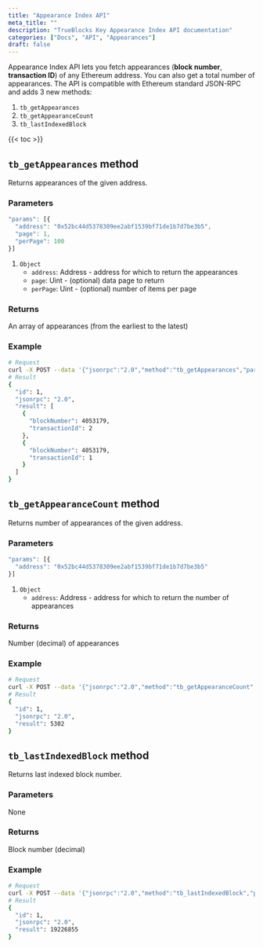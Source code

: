 ```yaml
---
title: "Appearance Index API"
meta_title: ""
description: "TrueBlocks Key Appearance Index API documentation"
categories: ["Docs", "API", "Appearances"]
draft: false
---
```


Appearance Index API lets you fetch appearances (**block number**, **transaction ID**) of any Ethereum address. You can also get a total number of appearances. The API is compatible with Ethereum standard JSON-RPC and adds 3 new methods:
1. `tb_getAppearances`
1. `tb_getAppearanceCount`
1. `tb_lastIndexedBlock`

{{< toc >}}

## `tb_getAppearances` method

Returns appearances of the given address.

### Parameters


```javascript
"params": [{
  "address": "0x52bc44d5378309ee2abf1539bf71de1b7d7be3b5",
  "page": 1,
  "perPage": 100
}]
```

1. `Object`
    - `address`: Address - address for which to return the appearances
    - `page`: Uint - (optional) data page to return
    - `perPage`: Uint - (optional) number of items per page

### Returns

An array of appearances (from the earliest to the latest)

### Example

```bash
# Request
curl -X POST --data '{"jsonrpc":"2.0","method":"tb_getAppearances","params":[{see above}],"id":1}'
# Result
{
  "id": 1,
  "jsonrpc": "2.0",
  "result": [
    {
      "blockNumber": 4053179,
      "transactionId": 2
    },
    {
      "blockNumber": 4053179,
      "transactionId": 1
    }
  ]
}
```


## `tb_getAppearanceCount` method

Returns number of appearances of the given address.

### Parameters


```javascript
"params": [{
  "address": "0x52bc44d5378309ee2abf1539bf71de1b7d7be3b5"
}]
```

1. `Object`
    - `address`: Address - address for which to return the number of appearances

### Returns

Number (decimal) of appearances

### Example

```bash
# Request
curl -X POST --data '{"jsonrpc":"2.0","method":"tb_getAppearanceCount","params":[{see above}],"id":1}'
# Result
{
  "id": 1,
  "jsonrpc": "2.0",
  "result": 5302
}
```


## `tb_lastIndexedBlock` method

Returns last indexed block number.

### Parameters

None

### Returns

Block number (decimal)

### Example

```bash
# Request
curl -X POST --data '{"jsonrpc":"2.0","method":"tb_lastIndexedBlock","params":[],"id":1}'
# Result
{
  "id": 1,
  "jsonrpc": "2.0",
  "result": 19226855
}
```